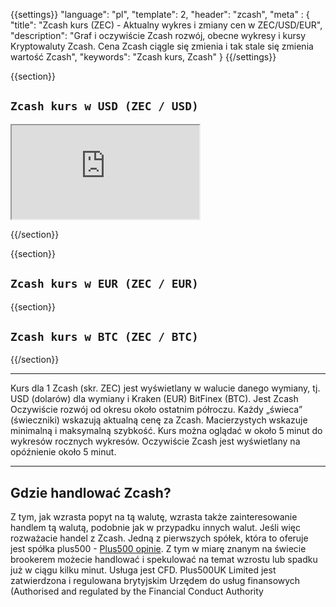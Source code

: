 ﻿{{settings}}
  "language": "pl",
  "template": 2,
  "header": "zcash",
  "meta" : {
    "title": "Zcash kurs (ZEC) - Aktualny wykres i zmiany cen w ZEC/USD/EUR",
    "description": "Graf i oczywiście Zcash rozwój, obecne wykresy i kursy Kryptowaluty Zcash. Cena Zcash ciągle się zmienia i tak stale się zmienia wartość Zcash",
    "keywords": "Zcash kurs, Zcash"
  }
{{/settings}}




{{section}}

## `Zcash kurs w USD (ZEC / USD)` 

<div class="container kurz">
<a href="http://blog.forexsrovnavac.cz/plus500.pl"></a>
<a href="http://blog.forexsrovnavac.cz/plus500.pl"></a>
<iframe src="http://marketools.plus500.com/Widgets/InstrumentChartContainer?hl=pl&cty=PL&id=66349&tags=widg+chart+litecoin&pl=2&instSymb=ZECUSD"></iframe>
<div class="alert">
</div>
</div>

{{/section}}



{{section}}
## `Zcash kurs w EUR (ZEC / EUR)`

<!-- TradingView Widget BEGIN -->
<script type="text/javascript" src="https://d33t3vvu2t2yu5.cloudfront.net/tv.js"></script>
<script type="text/javascript">
new TradingView.widget({
  "width": "100%",
  "height": 400,
  "symbol": "KRAKEN:ZECEUR",
  "interval": "60",
  "timezone": "Etc/UTC",
  "theme": "White",
  "style": "1",
  "locale": "en",
  "toolbar_bg": "#f1f3f6",
  "allow_symbol_change": true,
  "hideideas": true,
  "show_popup_button": true,
  "popup_width": "1000",
  "popup_height": "650",
});

</script>
<!-- TradingView Widget END -->



{{section}}


## `Zcash kurs w BTC (ZEC / BTC)`

<!-- TradingView Widget BEGIN -->
<script type="text/javascript" src="https://d33t3vvu2t2yu5.cloudfront.net/tv.js"></script>
<script type="text/javascript">
new TradingView.widget({
  "width": "100%",
  "height": 400,
  "symbol": "BITFINEX:ZECBTC",
  "interval": "60",
  "timezone": "Etc/UTC",
  "theme": "White",
  "style": "1",
  "locale": "en",
  "toolbar_bg": "#f1f3f6",
  "allow_symbol_change": true,
  "hideideas": true,
  "show_popup_button": true,
  "popup_width": "1000",
  "popup_height": "650",
});

</script>
<!-- TradingView Widget END -->

{{/section}}
- - -
Kurs dla 1 Zcash (skr. ZEC) jest wyświetlany w walucie danego wymiany, tj. USD (dolarów) dla wymiany  i Kraken (EUR) BitFinex (BTC). Jest Zcash Oczywiście rozwój od okresu około ostatnim półroczu. Każdy „świeca” (świeczniki) wskazują aktualną cenę za Zcash. Macierzystych wskazuje minimalną i maksymalną szybkość. Kurs można oglądać w około 5 minut do wykresów rocznych wykresów. Oczywiście Zcash jest wyświetlany na opóźnienie około 5 minut.
- - -


## Gdzie handlować Zcash?

Z tym, jak wzrasta popyt na tą walutę, wzrasta także zainteresowanie handlem tą walutą, podobnie jak w przypadku innych walut. Jeśli więc rozważacie handel z Zcash. Jedną z pierwszych spółek, która to oferuje jest spółka plus500 - [Plus500 opinie](http://www.forexsrovnavac.cz/pl/plus500 "plus500 opinie"). Z tym w miarę znanym na świecie brookerem możecie handlować i spekulować na temat wzrostu lub spadku już w ciągu kilku minut.  Usługa jest CFD. Plus500UK Limited jest zatwierdzona i regulowana brytyjskim Urzędem do usług finansowych (Authorised and regulated by the Financial Conduct Authority






